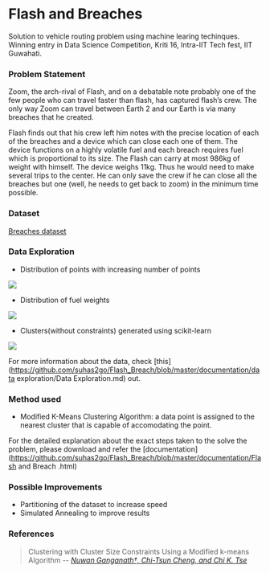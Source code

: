 
# Flash and Breaches
Solution to vehicle routing problem using machine learing techinques. Winning entry in Data Science Competition, Kriti 16, Intra-IIT Tech fest, IIT Guwahati.

### Problem Statement
Zoom, the arch-rival of Flash, and on a debatable note probably one of the few people who can travel faster than flash, has captured flash’s crew. The only way Zoom can travel between Earth 2 and our Earth is via many breaches that he created.

Flash finds out that his crew left him notes with the precise location of each of the breaches and a device which can close each one of them. The device functions on a highly volatile fuel and each breach requires fuel which is proportional to its size. The Flash can carry at most 986kg of weight with himself. The device weighs 11kg. Thus he would need to make several trips to the center. He can only save the crew if he can close all the breaches but one (well, he needs to get back to zoom) in the minimum time possible.

### Dataset 
[Breaches dataset](https://github.com/suhas2go/Flash_Breach/blob/master/data/Breach.csv)
### Data Exploration
* Distribution of points with increasing number of points

![](https://github.com/suhas2go/Flash_Breach/blob/master/res/img1.png)

* Distribution of fuel weights

![](https://github.com/suhas2go/Flash_Breach/blob/master/res/img2.png)

* Clusters(without constraints) generated using scikit-learn

![](https://github.com/suhas2go/Flash_Breach/blob/master/res/img3.png)

For more information about the data, check [this](https://github.com/suhas2go/Flash_Breach/blob/master/documentation/data exploration/Data Exploration.md) out.


### Method used
 * Modified K-Means Clustering Algorithm: a data point is assigned to the nearest cluster that is capable of accomodating the point.

For the detailed explanation about the exact steps taken to the solve the problem, please download and refer the [documentation](https://github.com/suhas2go/Flash_Breach/blob/master/documentation/Flash and Breach .html)
 
### Possible Improvements
 * Partitioning of the dataset to increase speed
 * Simulated Annealing to improve results
 
### References
> Clustering with Cluster Size Constraints Using a Modified k-means Algorithm
> -- <cite>[Nuwan Ganganath†, Chi-Tsun Cheng, and Chi K. Tse][1]</cite>

[1]:https://github.com/suhas2go/Flash_Breach/blob/master/res

